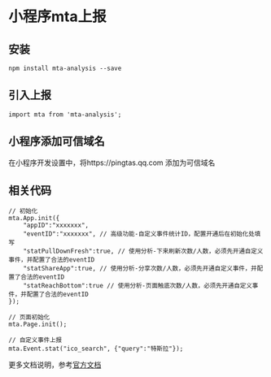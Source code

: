 # 小程序mta上报

## 安装

```
npm install mta-analysis --save
```

## 引入上报

```
import mta from 'mta-analysis';
```

## 小程序添加可信域名

在小程序开发设置中，将https://pingtas.qq.com 添加为可信域名

## 相关代码

```
// 初始化
mta.App.init({
    "appID":"xxxxxxx",
    "eventID":"xxxxxxx", // 高级功能-自定义事件统计ID，配置开通后在初始化处填写
    "statPullDownFresh":true, // 使用分析-下来刷新次数/人数，必须先开通自定义事件，并配置了合法的eventID
    "statShareApp":true, // 使用分析-分享次数/人数，必须先开通自定义事件，并配置了合法的eventID
    "statReachBottom":true // 使用分析-页面触底次数/人数，必须先开通自定义事件，并配置了合法的eventID
});

// 页面初始化
mta.Page.init();

// 自定义事件上报
mta.Event.stat("ico_search", {"query":"特斯拉"});

```


更多文档说明，参考[官方文档](http://developer.qq.com/wiki/mta/%E5%BE%AE%E4%BF%A1%E5%B0%8F%E7%A8%8B%E5%BA%8F%E6%8E%A5%E5%85%A5/%E5%BE%AE%E4%BF%A1%E5%B0%8F%E7%A8%8B%E5%BA%8F%E6%8E%A5%E5%85%A5/%E5%BE%AE%E4%BF%A1%E5%B0%8F%E7%A8%8B%E5%BA%8F%E6%8E%A5%E5%85%A5.html)